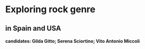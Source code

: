 #  Exploring rock genre 
## in Spain and USA
#### candidates: Gilda Gitto; Serena Sciortino; Vito Antonio Miccoli
